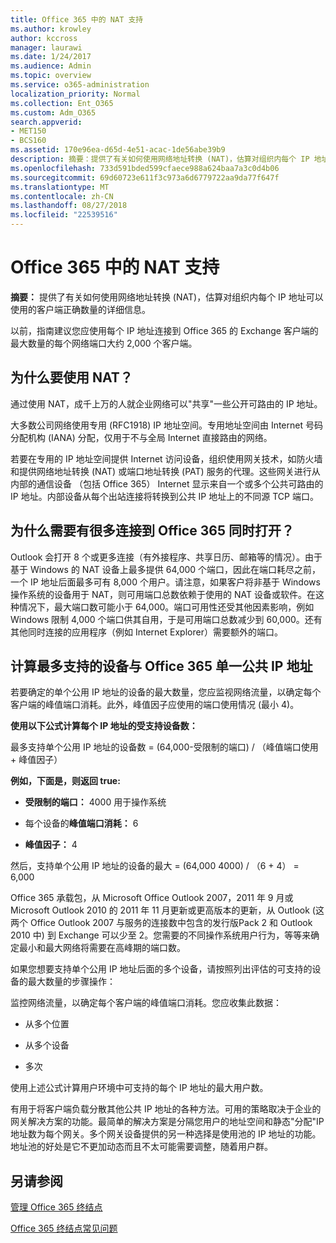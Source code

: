 ```yaml
---
title: Office 365 中的 NAT 支持
ms.author: krowley
author: kccross
manager: laurawi
ms.date: 1/24/2017
ms.audience: Admin
ms.topic: overview
ms.service: o365-administration
localization_priority: Normal
ms.collection: Ent_O365
ms.custom: Adm_O365
search.appverid:
- MET150
- BCS160
ms.assetid: 170e96ea-d65d-4e51-acac-1de56abe39b9
description: 摘要：提供了有关如何使用网络地址转换 (NAT)，估算对组织内每个 IP 地址可以使用的客户端正确数量的详细信息。
ms.openlocfilehash: 733d591bded599cfaece988a624baa7a3c0d4b06
ms.sourcegitcommit: 69d60723e611f3c973a6d6779722aa9da77f647f
ms.translationtype: MT
ms.contentlocale: zh-CN
ms.lasthandoff: 08/27/2018
ms.locfileid: "22539516"
---
```

# <a name="nat-support-with-office-365"></a>Office 365 中的 NAT 支持

 **摘要：** 提供了有关如何使用网络地址转换 (NAT)，估算对组织内每个 IP 地址可以使用的客户端正确数量的详细信息。 
  
以前，指南建议您应使用每个 IP 地址连接到 Office 365 的 Exchange 客户端的最大数量的每个网络端口大约 2,000 个客户端。
  
## <a name="why-use-nat"></a>为什么要使用 NAT？

通过使用 NAT，成千上万的人就企业网络可以"共享"一些公开可路由的 IP 地址。
  
大多数公司网络使用专用 (RFC1918) IP 地址空间。专用地址空间由 Internet 号码分配机构 (IANA) 分配，仅用于不与全局 Internet 直接路由的网络。
  
若要在专用的 IP 地址空间提供 Internet 访问设备，组织使用网关技术，如防火墙和提供网络地址转换 (NAT) 或端口地址转换 (PAT) 服务的代理。这些网关进行从内部的通信设备 （包括 Office 365） Internet 显示来自一个或多个公共可路由的 IP 地址。内部设备从每个出站连接将转换到公共 IP 地址上的不同源 TCP 端口。 
  
## <a name="why-do-you-need-to-have-so-many-connections-open-to-office-365-at-the-same-time"></a>为什么需要有很多连接到 Office 365 同时打开？

Outlook 会打开 8 个或更多连接（有外接程序、共享日历、邮箱等的情况）。由于基于 Windows 的 NAT 设备上最多提供 64,000 个端口，因此在端口耗尽之前，一个 IP 地址后面最多可有 8,000 个用户。请注意，如果客户将非基于 Windows 操作系统的设备用于 NAT，则可用端口总数依赖于使用的 NAT 设备或软件。在这种情况下，最大端口数可能小于 64,000。端口可用性还受其他因素影响，例如 Windows 限制 4,000 个端口供其自用，于是可用端口总数减少到 60,000。还有其他同时连接的应用程序（例如 Internet Explorer）需要额外的端口。
  
## <a name="calculating-maximum-supported-devices-behind-a-single-public-ip-address-with-office-365"></a>计算最多支持的设备与 Office 365 单一公共 IP 地址

若要确定的单个公用 IP 地址的设备的最大数量，您应监视网络流量，以确定每个客户端的峰值端口消耗。此外，峰值因子应使用的端口使用情况 (最小 4)。 
  
 **使用以下公式计算每个 IP 地址的受支持设备数：**
  
最多支持单个公用 IP 地址的设备数 = (64,000-受限制的端口) / （峰值端口使用 + 峰值因子）
  
 **例如，下面是，则返回 true:**
  
- **受限制的端口：** 4000 用于操作系统 
    
- 每个设备的**峰值端口消耗：** 6 
    
- **峰值因子：** 4 
    
然后，支持单个公用 IP 地址的设备的最大 = (64,000 4000) / （6 + 4） = 6,000
  
Office 365 承载包，从 Microsoft Office Outlook 2007，2011 年 9 月或 Microsoft Outlook 2010 的 2011 年 11 月更新或更高版本的更新，从 Outlook (这两个 Office Outlook 2007 与服务的连接数中包含的发行版Pack 2 和 Outlook 2010 中) 到 Exchange 可以少至 2。您需要的不同操作系统用户行为，等等来确定最小和最大网络将需要在高峰期的端口数。
  
如果您想要支持单个公用 IP 地址后面的多个设备，请按照列出评估的可支持的设备的最大数量的步骤操作：
  
监控网络流量，以确定每个客户端的峰值端口消耗。您应收集此数据：
  
- 从多个位置
    
- 从多个设备
    
- 多次
    
使用上述公式计算用户环境中可支持的每个 IP 地址的最大用户数。
  
有用于将客户端负载分散其他公共 IP 地址的各种方法。可用的策略取决于企业的网关解决方案的功能。最简单的解决方案是分隔您用户的地址空间和静态"分配"IP 地址数为每个网关。多个网关设备提供的另一种选择是使用池的 IP 地址的功能。地址池的好处是它不更加动态而且不太可能需要调整，随着用户群。
  
## <a name="see-also"></a>另请参阅

[管理 Office 365 终结点](https://support.office.com/article/99cab9d4-ef59-4207-9f2b-3728eb46bf9a)
  
[Office 365 终结点常见问题](https://support.office.com/article/d4088321-1c89-4b96-9c99-54c75cae2e6d)

